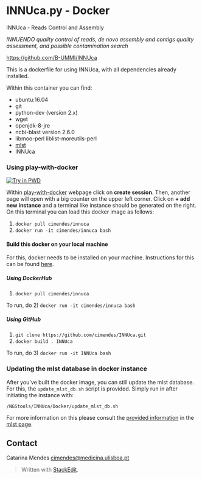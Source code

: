 INNUca.py - Docker
===============
INNUca - Reads Control and Assembly

*INNUENDO quality control of reads, de novo assembly and contigs quality assessment, and possible contamination search*

<https://github.com/B-UMMI/INNUca>


This is a dockerfile for using INNUca, with all dependencies already installed.

Within this container you can find:
- ubuntu:16.04
- git
- python-dev (version 2.x)
- wget
- openjdk-8-jre
- ncbi-blast version 2.6.0
- libmoo-perl liblist-moreutils-perl
- [mlst](https://github.com/tseemann/mlst)
- INNUca



### Using play-with-docker
[![Try in PWD](https://cdn.rawgit.com/play-with-docker/stacks/cff22438/assets/images/button.png)](http://labs.play-with-docker.com/)

Within [play-with-docker](http://labs.play-with-docker.com/) webpage click on **create session**. Then, another page
will open with a big counter on the upper left corner. Click on **+ add new instance** and a terminal like instance should be generated on the right. On
this terminal you can load this docker image as follows:

1) `docker pull cimendes/innuca`
2) `docker run -it cimendes/innuca bash`

#### Build this docker on your local machine

For this, docker needs to be installed on your machine. Instructions for this can be found [here](https://docs.docker.com/engine/installation/).

##### Using DockerHub

1) `docker pull cimendes/innuca`

To run, do
2) `docker run -it cimendes/innuca bash`

##### Using GitHub

1) `git clone https://github.com/cimendes/INNUca.git`
2) `docker build . INNUca`

To run, do
3) `docker run -it INNUca bash`


### Updating the mlst database in docker instance

After you've built the docker image, you can still update the mlst database. For this, the `update_mlst_db.sh` script is provided. Simply run in after initiating the instance with:

`/NGStools/INNUca/Docker/update_mlst_db.sh`

For more information on this please consult the [provided information](https://github.com/tseemann/mlst#updating-the-database) in the [mlst page](https://github.com/tseemann/mlst).

Contact
-------
Catarina Mendes
<cimendes@medicina.ulisboa.pt>



> Written with [StackEdit](https://stackedit.io/).
